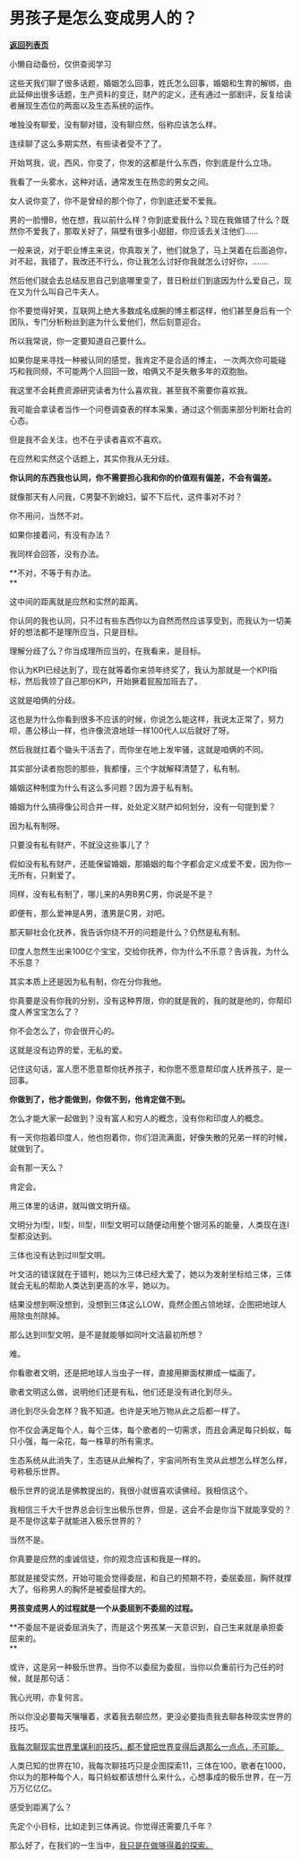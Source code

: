 # 男孩子是怎么变成男人的？

[**返回列表页**](/gzh/记忆承载3)

小懒自动备份，仅供查阅学习

这些天我们聊了很多话题，婚姻怎么回事，姓氏怎么回事，婚姻和生育的解绑，由此延伸出很多话题，生产资料的变迁，财产的定义，还有通过一部剧评，反复给读者展现生态位的两面以及生态系统的运作。  

唯独没有聊爱，没有聊对错，没有聊应然，俗称应该怎么样。  

连续聊了这么多期实然，有些读者受不了了。

开始骂我，说，西风，你变了，你发的这都是什么东西，你到底是什么立场。

我看了一头雾水，这种对话，通常发生在热恋的男女之间。  

女人说你变了，你不是曾经的那个你了，你到底还爱不爱我。

男的一脸懵B，他在想，我以前什么样？你到底爱我什么？现在我做错了什么？既然你不爱我了，那取关好了，隔壁有很多小甜甜，你应该去关注他们......

一般来说，对于职业博主来说，你真取关了，他们就急了，马上哭着在后面追你，对不起，我错了，我改还不行么，你让我怎么讨好你我就怎么讨好你，.......  

然后他们就会去总结反思自己到底哪里变了，昔日粉丝们到底因为什么爱自己，现在又为什么叫自己牛夫人。

你不要觉得好笑，互联网上绝大多数成名成腕的博主都这样，他们甚至身后有一个团队，专门分析粉丝到底为什么爱他们，然后刻意迎合。

所以我常说，你一定要知道自己要什么。

如果你是来寻找一种被认同的感觉，我肯定不是合适的博主， 一次两次你可能碰巧和我同频，不可能两个人回回一致，咱俩又不是失散多年的双胞胎。

我这里不会耗费资源研究读者为什么喜欢我，甚至我不需要你喜欢我。  

我可能会拿读者当作一个问卷调查表的样本采集，通过这个侧面来部分判断社会的心态。

但是我不会关注，也不在乎读者喜欢不喜欢。  

在应然和实然这个话题上，其实你我从无分歧。

 **你认同的东西我也认同，你不需要担心我和你的价值观有偏差，不会有偏差。**  

就像那天有人问我，C男娶不到媳妇，留不下后代，这件事对不对？  

你不用问，当然不对。

如果你接着问，有没有办法？  

我同样会回答，没有办法。

 **不对，不等于有办法。  
**

这中间的距离就是应然和实然的距离。

你认同的我也认同，只不过有些东西你以为自然而然应该享受到，而我认为一切美好的想法都不是理所应当，只是目标。  

理解分歧了么？你当成理所应当的，在我看来，是目标。  

你认为KPI已经达到了，现在就等着你来领年终奖了，我认为那就是一个KPI指标，然后我领了自己那份KPI，开始撅着屁股加班去了。

这就是咱俩的分歧。  

这也是为什么你看到很多不应该的时候，你说怎么能这样，我说太正常了，努力呗，愚公移山一样，也许像流浪地球一样100代人以后就好了呀。  

然后我就扛着个锄头干活去了，而你坐在地上发牢骚，这就是咱俩的不同。  

其实部分读者抱怨的那些，我都懂，三个字就解释清楚了，私有制。  

婚姻这种制度为什么有这么多问题？因为源于私有制。  

婚姻为什么搞得像公司合并一样，处处定义财产如何划分，没有一句提到爱？

因为私有制呀。

只要没有私有财产，不就没这些事儿了？  

假如没有私有财产，还能保留婚姻，那婚姻的每个字都会定义成爱不爱，因为你一无所有，只剩爱了。  

同样，没有私有制了，哪儿来的A男B男C男，你说是不是？  

即便有，那么爱神是A男，渣男是C男，对吧。  

那天聊社会化抚养，我告诉你绕不开的问题是什么？仍然是私有制。  

印度人忽然生出来100亿个宝宝，交给你抚养，你为什么不乐意？告诉我，为什么不乐意？  

其实本质上还是因为私有制，你在分你我他。  

你真要是没有你我的分别，没有这种界限，你的就是我的，我的就是他的，你帮印度人养宝宝怎么了？  

你不会怎么了，你会很开心的。

这就是没有边界的爱，无私的爱。  

记住这句话，富人愿不愿意帮你抚养孩子，和你愿不愿意帮印度人抚养孩子，是一回事。  

 **你做到了，他才能做到，你做不到，他肯定做不到。**

怎么才能大家一起做到？没有富人和穷人的概念，没有你和印度人的概念。  

有一天你抱着印度人，他也抱着你，你们泪流满面，好像失散的兄弟一样的时候，就做到了。

会有那一天么？  

肯定会。  

用三体里的话讲，就叫做文明升级。  

文明分为I型，II型，III型，III型文明可以随便动用整个银河系的能量，人类现在连I型都没达到。  

三体也没有达到过III型文明。  

叶文洁的错误就在于错判，她以为三体已经大爱了，她以为发射坐标给三体，三体就会无私的帮助人类达到更高的水平，她以为。

结果没想到啊没想到，没想到三体这么LOW，竟然企图占领地球，企图把地球人用除虫剂除掉。

那么达到III型文明，是不是就能够如同叶文洁最初所想？

难。

你看歌者文明，还是把地球人当虫子一样，直接用擀面杖擀成一幅画了。

歌者文明这么做，说明他们还是有私，他们还是没有进化到尽头。

进化到尽头会怎样？我不知道。也许是天地万物从此之后都一样了。  

你不仅会满足每个人，每个三体，每个歌者的一切需求，而且会满足每只蚂蚁，每只小强，每一朵花，每一株草的所有需求。  

生态系统从此消失了，生态链从此解构了，宇宙间所有生灵从此想怎么样怎么样，号称极乐世界。  

极乐世界的说法是佛教提出的，我很小就很喜欢读佛经。我相信这个。

我相信三千大千世界总会衍生出极乐世界，但是，这会不会是你当下就能享受的？是不是你这辈子就能进入极乐世界的？  

当然不是。

你真要是应然的虔诚信徒，你的观念应该和我是一样的。  

那就是接受实然，开始可能会觉得委屈，和自己的预期不符，委屈委屈，胸怀就撑大了。俗称男人的胸怀是被委屈撑大的。

 **男孩变成男人的过程就是一个从委屈到不委屈的过程。**

 **不委屈不是说委屈消失了，而是这个男孩某一天意识到，自己生来就是承担委屈来的。  
**

或许，这是另一种极乐世界。当你不以委屈为委屈，当你以负重前行为己任的时候，就是那句话：

我心光明，亦复何言。

所以你没必要每天嚷嚷着，求着我去聊应然，更没必要指责我去聊各种现实世界的技巧。

[我每次聊现实世界里谋利的技巧，都不曾把世界变得后退那么一点点，不可能。  
](http://mp.weixin.qq.com/s?__biz=MzU0MjYwNDU2Mw==&mid=2247509486&idx=1&sn=c1a11d1b76cd63a28b464b45ba86b88e&chksm=fb1ac992cc6d4084a736bc27f878289767545e1f819fff72abd6b6c27a0f9ef2062ae5d7bc76&scene=21#wechat_redirect)

人类已知的世界在10，我每次聊技巧只是企图探索11，三体在100，歌者在1000，你以为的那种每个人，每只蚂蚁都该想什么来什么，心想事成的极乐世界，在一万万万亿亿亿。  

感受到距离了么？  

先定个小目标，比如走到三体再说。你觉得还需要几千年？  

那么好了，在我们的一生当中，[我只是在做够得着的探索。](http://mp.weixin.qq.com/s?__biz=MzU0MjYwNDU2Mw==&mid=2247509486&idx=1&sn=c1a11d1b76cd63a28b464b45ba86b88e&chksm=fb1ac992cc6d4084a736bc27f878289767545e1f819fff72abd6b6c27a0f9ef2062ae5d7bc76&scene=21#wechat_redirect)

